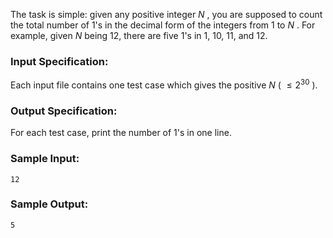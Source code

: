 <!-- Title
Counting Ones (30)
-->
The task is simple: given any positive integer $N$ , you are supposed to count
the total number of 1's in the decimal form of the integers from 1 to $N$ .
For example, given $N$ being 12, there are five 1's in 1, 10, 11, and 12.

### Input Specification:

Each input file contains one test case which gives the positive $N$ ( $\le
2^{30}$ ).

### Output Specification:

For each test case, print the number of 1's in one line.

### Sample Input:

    
    
    12
    

### Sample Output:

    
    
    5
    

